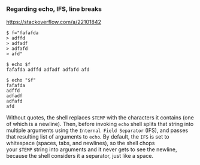 ### Regarding echo, IFS, line breaks

https://stackoverflow.com/a/22101842

```
$ f="fafafda
> adffd
> adfadf
> adfafd
> afd"
```

```
$ echo $f
fafafda adffd adfadf adfafd afd
```

```
$ echo "$f"
fafafda
adffd
adfadf
adfafd
afd
```

Without quotes, the shell replaces `$TEMP` with the characters it contains (one of which is a newline). Then, before invoking `echo` shell splits that string into multiple arguments using the `Internal Field Separator` (IFS), and passes that resulting list of arguments to `echo`. By default, the `IFS` is set to whitespace (spaces, tabs, and newlines), so the shell chops your `$TEMP` string into arguments and it never gets to see the newline, because the shell considers it a separator, just like a space.
